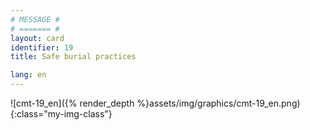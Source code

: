 ```yaml
---
# MESSAGE #
# ======= #
layout: card
identifier: 19
title: Safe burial practices

lang: en
---
```


![cmt-19_en]({% render_depth %}assets/img/graphics/cmt-19_en.png){:class="my-img-class"}
